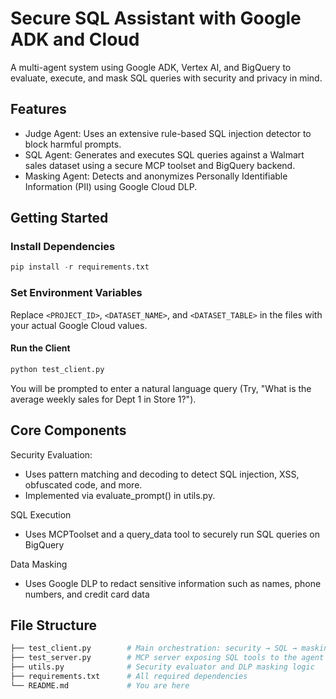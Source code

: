 # Secure SQL Assistant with Google ADK and Cloud
A multi-agent system using Google ADK, Vertex AI, and BigQuery to evaluate, execute, and mask SQL queries with security and privacy in mind.

## Features
- Judge Agent: Uses an extensive rule-based SQL injection detector to block harmful prompts.
- SQL Agent: Generates and executes SQL queries against a Walmart sales dataset using a secure MCP toolset and BigQuery backend.
- Masking Agent: Detects and anonymizes Personally Identifiable Information (PII) using Google Cloud DLP.

## Getting Started
### Install Dependencies
```python
pip install -r requirements.txt
```
### Set Environment Variables
Replace `<PROJECT_ID>`, `<DATASET_NAME>`, and `<DATASET_TABLE>` in the files with your actual Google Cloud values.

#### Run the Client
```python
python test_client.py
```
You will be prompted to enter a natural language query (Try, "What is the average weekly sales for Dept 1 in Store 1?").

## Core Components
Security Evaluation:
- Uses pattern matching and decoding to detect SQL injection, XSS, obfuscated code, and more.
- Implemented via evaluate_prompt() in utils.py.

SQL Execution
- Uses MCPToolset and a query_data tool to securely run SQL queries on BigQuery 

Data Masking
- Uses Google DLP to redact sensitive information such as names, phone numbers, and credit card data

## File Structure
```bash
├── test_client.py        # Main orchestration: security → SQL → masking
├── test_server.py        # MCP server exposing SQL tools to the agent
├── utils.py              # Security evaluator and DLP masking logic
├── requirements.txt      # All required dependencies
└── README.md             # You are here
```
